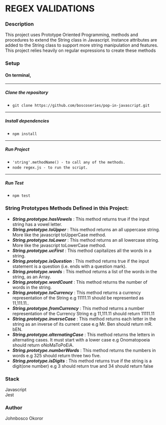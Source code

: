 # REGEX VALIDATIONS 

### Description
This project uses Prototype Oriented Programming, methods and procedures to extend the String class in Javascript. Instance attributes are added to the String class to support more string manipulation and features.
This project relies heavily on regular expressions to create these methods

### Setup 

#### On terminal,  
-----
##### Clone the repository 
* `git clone https://github.com/boscoseries/pop-in-javascript.git`
-----
##### Install dependencies
- `npm install`
-----
##### Run Project
- `'string'.methodName() - to call any of the methods.`
- `node regex.js - to run the script.`
-----
##### Run Test
- `npm test`  

### String Prototypes Methods Defined in this Project:
- *<b>String.prototype.hasVowels</b>* : This method returns true if the input string has a vowel letter.
- *<b>String.prototype.toUpper</b>* : This method returns an all uppercase string. More like the javascript toUpperCase method.
- *<b>String.prototype.toLower</b>* : This method returns an all lowercase string. More like the javascript toLowerCase method.
- *<b>String.prototype.ucFirst</b>* : This method capitalizes all the words in a string.
- *<b>String.prototype.isQuestion</b>* : This method returns true if the input statement is a question (i.e. ends with a question mark).
- *<b>String.prototype.words</b>* : This method returns a list of the words in the string, as an Array.
- *<b>String.prototype.wordCount</b>* : This method returns the number of words in the string.
- *<b>String.prototype.toCurrency</b>* : This method returns a currency representation of the String e.g 11111.11 should be represented as 11,111.11..
- *<b>String.prototype.fromCurrency</b>* : This method returns a number representation of the Currency String e.g 11,111.11 should return 11111.11
- *<b>String.prototype.inverseCase</b>* : This method returns each letter in the string as an inverse of its current case e.g Mr. Ben should return mR. bEN.
- *<b>String.prototype.alternatingCase</b>* : This method returns the letters in alternating cases. It must start with a lower case e.g Onomatopoeia should return oNoMaToPoEiA.
- *<b>String.prototype.numberWords</b>* : This method returns the numbers in words e.g 325 should return three two five.
- *<b>String.prototype.isDigits</b>* : This method returns true if the string is a digit(one number) e.g 3 should return true and 34 should return false

### Stack
Javascript  
Jest  

### Author
Johnbosco Okoror